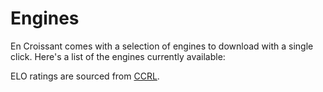 <script setup>
import { data } from "./engines.data.js";

import {
  VPTeamPage,
  VPTeamPageTitle,
  VPTeamMembers
} from 'vitepress/theme'

</script>

# Engines

En Croissant comes with a selection of engines to download with a single click. Here's a list of the engines currently available:

<VPTeamMembers :members="data" />

ELO ratings are sourced from [CCRL](https://computerchess.org.uk/ccrl/4040/rating_list_all.html).